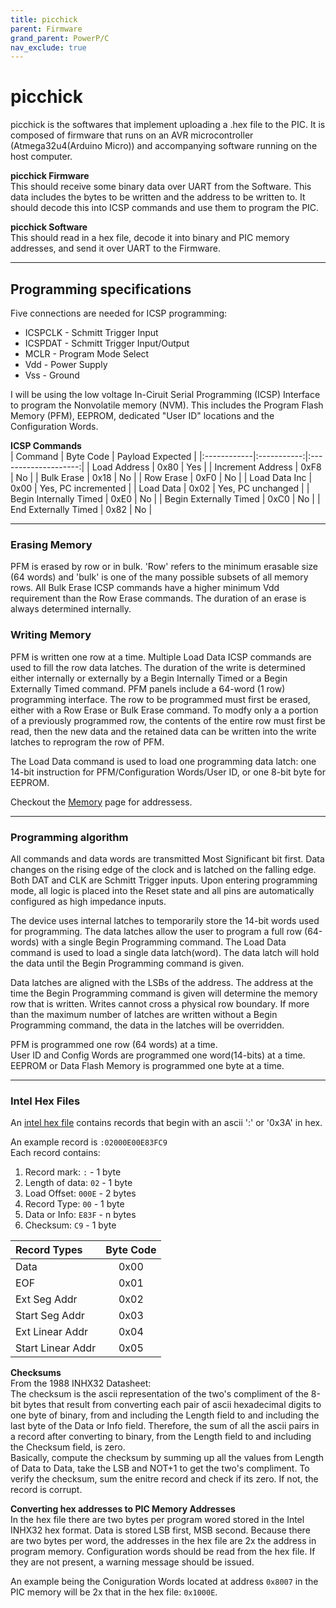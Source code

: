 ```yaml
---
title: picchick
parent: Firmware
grand_parent: PowerP/C
nav_exclude: true
---
```


# picchick

picchick is the softwares that implement uploading a .hex file to the PIC. It is composed of firmware that runs on an AVR microcontroller (Atmega32u4(Arduino Micro)) and accompanying software running on the host computer.

**picchick Firmware**\
This should receive some binary data over UART from the Software. This data includes the bytes to be written and the address to be written to. It should decode this into ICSP commands and use them to program the PIC. 

**picchick Software**\
This should read in a hex file, decode it into binary and PIC memory addresses, and send it over UART to the Firmware.

***

## Programming specifications

Five connections are needed for ICSP programming:
- ICSPCLK - Schmitt Trigger Input
- ICSPDAT - Schmitt Trigger Input/Output
- MCLR - Program Mode Select
- Vdd - Power Supply
- Vss - Ground

I will be using the low voltage In-Ciruit Serial Programming (ICSP) Interface to program the Nonvolatile memory (NVM). This includes the Program Flash Memory (PFM), EEPROM, dedicated "User ID" locations and the Configuration Words.

**ICSP Commands**\
| Command | Byte Code | Payload Expected |
|:------------|:-----------:|:--------------------:|
| Load Address | 0x80 | Yes |
| Increment Address | 0xF8 | No |
| Bulk Erase | 0x18 | No |
| Row Erase | 0xF0 | No |
| Load Data Inc | 0x00 | Yes, PC incremented |
| Load Data | 0x02 | Yes, PC unchanged |
| Begin Internally Timed | 0xE0 | No |
| Begin Externally Timed | 0xC0 | No |
| End Externally Timed | 0x82 | No |

***

### Erasing Memory
PFM is erased by row or in bulk. 'Row' refers to the minimum erasable size (64 words) and 'bulk' is one of the many possible subsets of all memory rows. All Bulk Erase ICSP commands have a higher minimum Vdd requirement than the Row Erase commands. The duration of an erase is always determined internally.


### Writing Memory
PFM is written one row at a time. Multiple Load Data ICSP commands are used to fill the row data latches. The duration of the write is determined either internally or externally by a Begin Internally Timed or a Begin Externally Timed command.
PFM panels include a 64-word (1 row) programming interface. The row to be programmed must first be erased, either with a Row Erase or Bulk Erase command. To modfy only a a portion of a previously programmed row, the contents of the entire row must first be read, then the new data and the retained data can be written into the write latches to reprogram the row of PFM.

The Load Data command is used to load one programming data latch: one 14-bit instruction for PFM/Configuration Words/User ID, or one 8-bit byte for EEPROM.



Checkout the [Memory](/powerpic/fw/memory.html) page for addressess.

***

### Programming algorithm
All commands and data words are transmitted Most Significant bit first. Data changes on the rising edge of the clock and is latched on the falling edge. Both DAT and CLK are Schmitt Trigger inputs. Upon entering programming mode, all logic is placed into the Reset state and all pins are automatically configured as high impedance inputs.

The device uses internal latches to temporarily store the 14-bit words used for programming. The data latches allow the user to program a full row (64-words) with a single Begin Programming command. The Load Data command is used to load a single data latch(word). The data latch will hold the data until the Begin Programming command is given.

Data latches are aligned with the LSBs of the address. The address at the time the Begin Programming command is given will determine the memory row that is written. Writes cannot cross a physical row boundary. If more than the maximum number of latches are written without a Begin Programming command, the data in the latches will be overridden. 

PFM is programmed one row (64 words) at a time.\
User ID and Config Words are programmed one word(14-bits) at a time.\
EEPROM or Data Flash Memory is programmed one byte at a time.

***

### Intel Hex Files
An [intel hex file](/powerpic/docs/INHEX.pdf) contains records that begin with an ascii ':' or '0x3A' in hex.

An example record is `:02000E00E83FC9`\
Each record contains:
1. Record mark:  `:` - 1 byte
2. Length of data: `02` - 1 byte
3. Load Offset: `000E` - 2 bytes
4. Record Type: `00` - 1 byte
5. Data or Info: `E83F` - n bytes
6. Checksum: `C9` - 1 byte

| Record Types | Byte Code |
|:--------|:-----------:|
| Data | 0x00 |
| EOF | 0x01 |
| Ext Seg Addr | 0x02 |
| Start Seg Addr | 0x03 |
| Ext Linear Addr | 0x04 |
| Start Linear Addr | 0x05 |

**Checksums**\
From the 1988 INHX32 Datasheet:\
    The checksum is the ascii representation of the two's compliment of the 8-bit bytes that result from converting each pair of ascii hexadecimal digits to one byte of binary, from and including the Length field to and including the last byte of the Data or Info field. Therefore, the sum of all the ascii pairs in a record after converting to binary, from the Length field to and including the Checksum field, is zero.\
Basically, compute the checksum by summing up all the values from Length of Data to Data, take the LSB and NOT+1 to get the two's compliment. To verify the checksum, sum the enitre record and check if its zero. If not, the record is corrupt.


**Converting hex addresses to PIC Memory Addresses**\
In the hex file there are two bytes per program wored stored in the Intel INHX32 hex format. Data is stored LSB first, MSB second. Because there are two bytes per word, the addresses in the hex file are 2x the address in program memory. Configuration words should be read from the hex file. If they are not present, a warning message should be issued.

An example being the Coniguration Words located at address `0x8007` in the PIC memory will be 2x that in the hex file: `0x1000E`.



